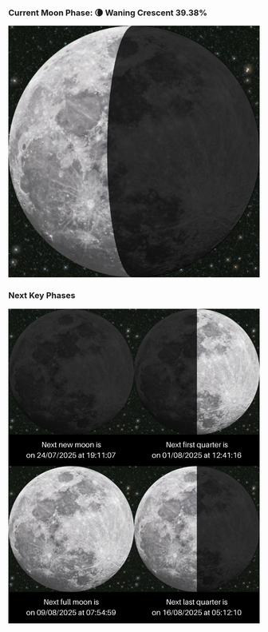 ### Current Moon Phase: 🌘 Waning Crescent 39.38%
![Moon Phase](moonphase.png)
### Next Key Phases
![Gallery](gallery.png)